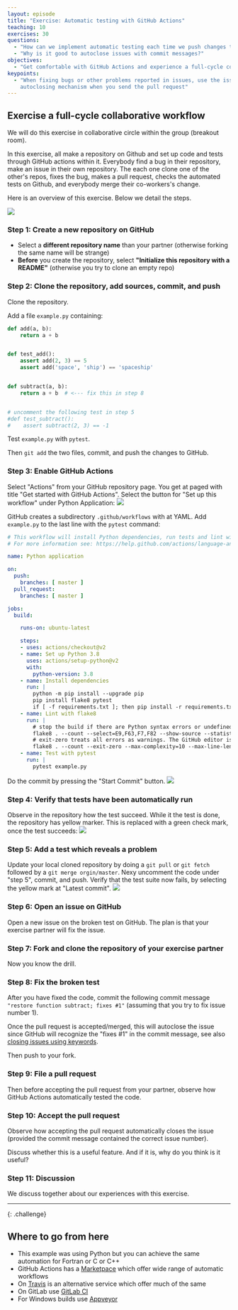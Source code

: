 ```yaml
---
layout: episode
title: "Exercise: Automatic testing with GitHub Actions"
teaching: 10
exercises: 30
questions:
  - "How can we implement automatic testing each time we push changes to the repository?"
  - "Why is it good to autoclose issues with commit messages?"
objectives:
  - "Get comfortable with GitHub Actions and experience a full-cycle collaborative workflow."
keypoints:
  - "When fixing bugs or other problems reported in issues, use the issue 
    autoclosing mechanism when you send the pull request"
---
```


##  Exercise a full-cycle collaborative workflow

We will do this exercise in collaborative circle within the group
(breakout room).

In this exercise, all make a repository on Github and set up
code and tests through GitHub actions within it.  Everybody find a bug in their repository, make
an issue in their own repository. The each one  clone one of the other's repos, fixes the bug, makes a pull
request, checks the automated tests on Github, and everybody merge their co-workers's change.

Here is an overview of this exercise. Below we detail the steps.

<img src="{{ site.baseurl }}/img/exercise.svg"/>


### Step 1: Create a new repository on GitHub

- Select a **different repository name** than your partner (otherwise forking the same name will be strange)
- **Before** you create the repository, select **"Initialize this repository with a README"** (otherwise you try to clone an empty repo)


### Step 2: Clone the repository, add sources, commit, and push

Clone the repository.

Add a file `example.py` containing:

```python
def add(a, b):
    return a + b


def test_add():
    assert add(2, 3) == 5
    assert add('space', 'ship') == 'spaceship'


def subtract(a, b):
    return a + b  # <--- fix this in step 8


# uncomment the following test in step 5
#def test_subtract():
#    assert subtract(2, 3) == -1
```
Test `example.py` with `pytest`.

Then `git add` the two files, commit, and push the changes to GitHub.

### Step 3: Enable GitHub Actions
Select "Actions" from your GitHub repository page. You get at paged with
title "Get started with GitHub Actions". Select the button for "Set up
this workflow" under Python Application:
<img src="{{ site.baseurl }}/img/python_application.png"/>

GitHub creates a subdirectory `.github/workflows` with at YAML. Add
`example.py` to the last line with the `pytest` command:
```YAML
# This workflow will install Python dependencies, run tests and lint with a single version of Python
# For more information see: https://help.github.com/actions/language-and-framework-guides/using-python-with-github-actions

name: Python application

on:
  push:
    branches: [ master ]
  pull_request:
    branches: [ master ]

jobs:
  build:

    runs-on: ubuntu-latest

    steps:
    - uses: actions/checkout@v2
    - name: Set up Python 3.8
      uses: actions/setup-python@v2
      with:
        python-version: 3.8
    - name: Install dependencies
      run: |
        python -m pip install --upgrade pip
        pip install flake8 pytest
        if [ -f requirements.txt ]; then pip install -r requirements.txt; fi
    - name: Lint with flake8
      run: |
        # stop the build if there are Python syntax errors or undefined names
        flake8 . --count --select=E9,F63,F7,F82 --show-source --statistics
        # exit-zero treats all errors as warnings. The GitHub editor is 127 chars wide
        flake8 . --count --exit-zero --max-complexity=10 --max-line-length=127 --statistics
    - name: Test with pytest
      run: |
        pytest example.py
```

Do the commit by pressing  the "Start Commit" button.
<img src="{{ site.baseurl}}/img/gh_action_commit.png"/>

### Step 4: Verify that tests have been automatically run

Observe in the repository how the test succeed. While it the test is
done, the repository has yellow marker. This is replaced with a green
check mark, once the test succeeds:
<img src="{{ site.baseurl}}/img/green_check_mark.png"/>

### Step 5: Add a test which reveals a problem

Update your local cloned repository by doing a `git pull` or `git fetch`
followed by a `git merge orgin/master`. Nexy uncomment the code under "step 5", commit, and push.
Verify that the test suite now fails, by selecting the yellow mark at
"Latest commit".
<img src="{{ site.baseurl}}/img/test_failed.png"/>



### Step 6: Open an issue on GitHub

Open a new issue on the broken test on GitHub.
The plan is that your exercise partner will fix the issue.


### Step 7: Fork and clone the repository of your exercise partner

Now you know the drill.


### Step 8: Fix the broken test

After you have fixed the code,
commit the following commit message `"restore function subtract; fixes #1"` (assuming that you try to fix issue number 1).

Once the pull request is accepted/merged, this will autoclose the issue since GitHub will recognize the "fixes #1" in the commit message, see also
[closing issues using keywords](https://help.github.com/articles/closing-issues-using-keywords/).

Then push to your fork.


### Step 9: File a pull request

Then before accepting the pull request from your partner, observe
how GitHub Actions automatically tested the code.


### Step 10: Accept the pull request

Observe how accepting the pull request automatically closes the issue (provided
the commit message contained the correct issue number).

Discuss whether this is a useful feature. And if it is, why do you think is it useful?


### Step 11: Discussion

We discuss together about our experiences with this exercise.

---
{: .challenge}

## Where to go from here

- This example was using Python but you can achieve the same automation for Fortran or C or C++
- GitHub Actions has a [Marketpace](https://github.com/marketplace?type=actions) which offer wide range of automatic workflows
- On [Travis](https://travis-ci.org) is an alternative service which offer much of the same
- On GitLab use [GitLab CI](https://about.gitlab.com/product/continuous-integration/)
- For Windows builds use [Appveyor](https://www.appveyor.com)
